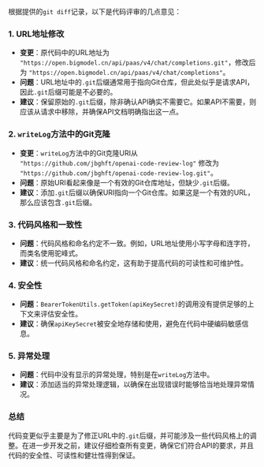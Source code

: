 根据提供的`git diff`记录，以下是代码评审的几点意见：

### 1. URL地址修改
- **变更**：原代码中的URL地址为 `"https://open.bigmodel.cn/api/paas/v4/chat/completions.git"`，修改后为 `"https://open.bigmodel.cn/api/paas/v4/chat/completions"`。
- **问题**：URL地址中的`.git`后缀通常用于指向Git仓库，但此处似乎是请求API，因此`.git`后缀可能是不必要的。
- **建议**：保留原始的`.git`后缀，除非确认API确实不需要它。如果API不需要，则应该从请求中移除，并确保API文档明确指出这一点。

### 2. `writeLog`方法中的Git克隆
- **变更**：`writeLog`方法中的Git克隆URI从 `"https://github.com/jbghft/openai-code-review-log"` 修改为 `"https://github.com/jbghft/openai-code-review-log.git"`。
- **问题**：原始URI看起来像是一个有效的Git仓库地址，但缺少`.git`后缀。
- **建议**：添加`.git`后缀以确保URI指向一个Git仓库。如果这是一个有效的URL，那么应该包含`.git`后缀。

### 3. 代码风格和一致性
- **问题**：代码风格和命名约定不一致。例如，URL地址使用小写字母和连字符，而类名使用驼峰式。
- **建议**：统一代码风格和命名约定，这有助于提高代码的可读性和可维护性。

### 4. 安全性
- **问题**：`BearerTokenUtils.getToken(apiKeySecret)`的调用没有提供足够的上下文来评估安全性。
- **建议**：确保`apiKeySecret`被安全地存储和使用，避免在代码中硬编码敏感信息。

### 5. 异常处理
- **问题**：代码中没有显示的异常处理，特别是在`writeLog`方法中。
- **建议**：添加适当的异常处理逻辑，以确保在出现错误时能够恰当地处理异常情况。

### 总结
代码变更似乎主要是为了修正URL中的`.git`后缀，并可能涉及一些代码风格上的调整。在进一步开发之前，建议仔细检查所有变更，确保它们符合API的要求，并且代码的安全性、可读性和健壮性得到保证。